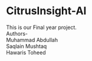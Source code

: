 # CitrusInsight-AI<br>
This is our Final year project.<br>
Authors-<br>
Muhammad Abdullah<br>
Saqlain Mushtaq<br>
Hawaris Toheed<br>
